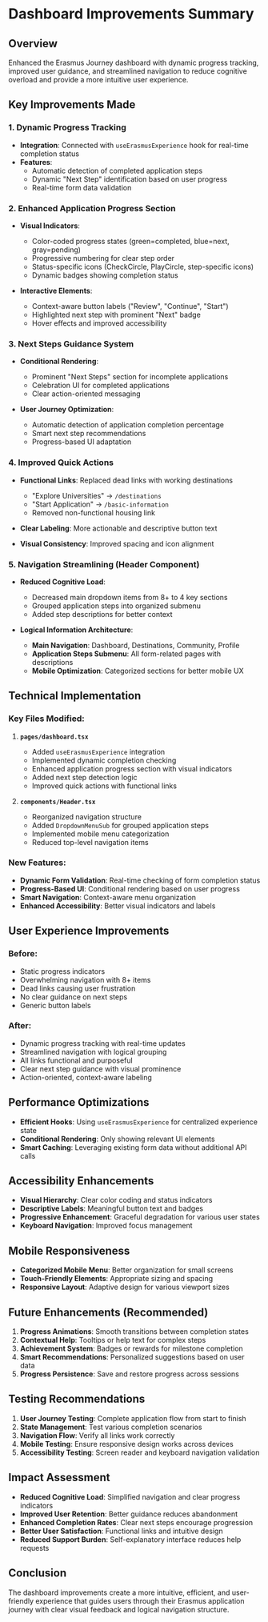 # Dashboard Improvements Summary

## Overview

Enhanced the Erasmus Journey dashboard with dynamic progress tracking, improved user guidance, and streamlined navigation to reduce cognitive overload and provide a more intuitive user experience.

## Key Improvements Made

### 1. **Dynamic Progress Tracking**

- **Integration**: Connected with `useErasmusExperience` hook for real-time completion status
- **Features**:
  - Automatic detection of completed application steps
  - Dynamic "Next Step" identification based on user progress
  - Real-time form data validation

### 2. **Enhanced Application Progress Section**

- **Visual Indicators**:
  - Color-coded progress states (green=completed, blue=next, gray=pending)
  - Progressive numbering for clear step order
  - Status-specific icons (CheckCircle, PlayCircle, step-specific icons)
  - Dynamic badges showing completion status

- **Interactive Elements**:
  - Context-aware button labels ("Review", "Continue", "Start")
  - Highlighted next step with prominent "Next" badge
  - Hover effects and improved accessibility

### 3. **Next Steps Guidance System**

- **Conditional Rendering**:
  - Prominent "Next Steps" section for incomplete applications
  - Celebration UI for completed applications
  - Clear action-oriented messaging

- **User Journey Optimization**:
  - Automatic detection of application completion percentage
  - Smart next step recommendations
  - Progress-based UI adaptation

### 4. **Improved Quick Actions**

- **Functional Links**: Replaced dead links with working destinations
  - "Explore Universities" → `/destinations`
  - "Start Application" → `/basic-information`
  - Removed non-functional housing link

- **Clear Labeling**: More actionable and descriptive button text
- **Visual Consistency**: Improved spacing and icon alignment

### 5. **Navigation Streamlining** (Header Component)

- **Reduced Cognitive Load**:
  - Decreased main dropdown items from 8+ to 4 key sections
  - Grouped application steps into organized submenu
  - Added step descriptions for better context

- **Logical Information Architecture**:
  - **Main Navigation**: Dashboard, Destinations, Community, Profile
  - **Application Steps Submenu**: All form-related pages with descriptions
  - **Mobile Optimization**: Categorized sections for better mobile UX

## Technical Implementation

### Key Files Modified:

1. **`pages/dashboard.tsx`**
   - Added `useErasmusExperience` integration
   - Implemented dynamic completion checking
   - Enhanced application progress section with visual indicators
   - Added next step detection logic
   - Improved quick actions with functional links

2. **`components/Header.tsx`**
   - Reorganized navigation structure
   - Added `DropdownMenuSub` for grouped application steps
   - Implemented mobile menu categorization
   - Reduced top-level navigation items

### New Features:

- **Dynamic Form Validation**: Real-time checking of form completion status
- **Progress-Based UI**: Conditional rendering based on user progress
- **Smart Navigation**: Context-aware menu organization
- **Enhanced Accessibility**: Better visual indicators and labels

## User Experience Improvements

### Before:

- Static progress indicators
- Overwhelming navigation with 8+ items
- Dead links causing user frustration
- No clear guidance on next steps
- Generic button labels

### After:

- Dynamic progress tracking with real-time updates
- Streamlined navigation with logical grouping
- All links functional and purposeful
- Clear next step guidance with visual prominence
- Action-oriented, context-aware labeling

## Performance Optimizations

- **Efficient Hooks**: Using `useErasmusExperience` for centralized experience state
- **Conditional Rendering**: Only showing relevant UI elements
- **Smart Caching**: Leveraging existing form data without additional API calls

## Accessibility Enhancements

- **Visual Hierarchy**: Clear color coding and status indicators
- **Descriptive Labels**: Meaningful button text and badges
- **Progressive Enhancement**: Graceful degradation for various user states
- **Keyboard Navigation**: Improved focus management

## Mobile Responsiveness

- **Categorized Mobile Menu**: Better organization for small screens
- **Touch-Friendly Elements**: Appropriate sizing and spacing
- **Responsive Layout**: Adaptive design for various viewport sizes

## Future Enhancements (Recommended)

1. **Progress Animations**: Smooth transitions between completion states
2. **Contextual Help**: Tooltips or help text for complex steps
3. **Achievement System**: Badges or rewards for milestone completion
4. **Smart Recommendations**: Personalized suggestions based on user data
5. **Progress Persistence**: Save and restore progress across sessions

## Testing Recommendations

1. **User Journey Testing**: Complete application flow from start to finish
2. **State Management**: Test various completion scenarios
3. **Navigation Flow**: Verify all links work correctly
4. **Mobile Testing**: Ensure responsive design works across devices
5. **Accessibility Testing**: Screen reader and keyboard navigation validation

## Impact Assessment

- **Reduced Cognitive Load**: Simplified navigation and clear progress indicators
- **Improved User Retention**: Better guidance reduces abandonment
- **Enhanced Completion Rates**: Clear next steps encourage progression
- **Better User Satisfaction**: Functional links and intuitive design
- **Reduced Support Burden**: Self-explanatory interface reduces help requests

## Conclusion

The dashboard improvements create a more intuitive, efficient, and user-friendly experience that guides users through their Erasmus application journey with clear visual feedback and logical navigation structure.
